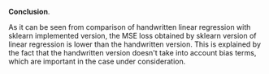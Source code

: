 __Conclusion__.

As it can be seen from comparison of handwritten linear regression with sklearn implemented version, the MSE loss obtained by sklearn version of linear regression is lower than the handwritten version.
This is explained by the fact that the handwritten version doesn't take into account bias terms, which are important in the case under consideration.
